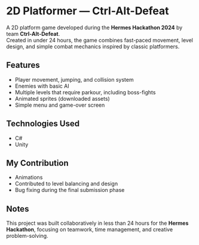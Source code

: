 # 2D Platformer — Ctrl-Alt-Defeat

A 2D platform game developed during the **Hermes Hackathon 2024** by team **Ctrl-Alt-Defeat**.  
Created in under 24 hours, the game combines fast-paced movement, level design, and simple combat mechanics inspired by classic platformers.

## Features
- Player movement, jumping, and collision system
- Enemies with basic AI
- Multiple levels that require parkour, including boss-fights
- Animated sprites (downloaded assets)
- Simple menu and game-over screen

## Technologies Used
- C#
- Unity

## My Contribution
- Animations 
- Contributed to level balancing and design
- Bug fixing during the final submission phase  


## Notes
This project was built collaboratively in less than 24 hours for the **Hermes Hackathon**, focusing on teamwork, time management, and creative problem-solving.
